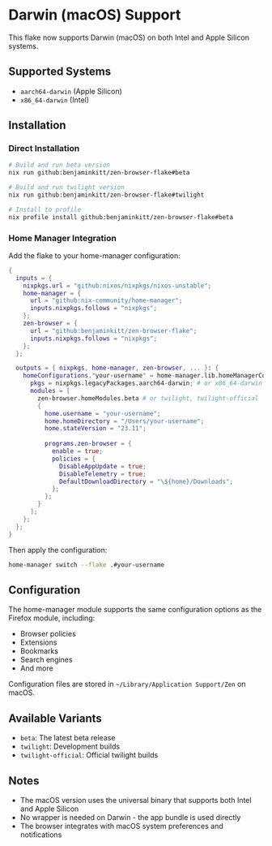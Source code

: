 # Darwin (macOS) Support

This flake now supports Darwin (macOS) on both Intel and Apple Silicon systems.

## Supported Systems

- `aarch64-darwin` (Apple Silicon)
- `x86_64-darwin` (Intel)

## Installation

### Direct Installation

```bash
# Build and run beta version
nix run github:benjaminkitt/zen-browser-flake#beta

# Build and run twilight version
nix run github:benjaminkitt/zen-browser-flake#twilight

# Install to profile
nix profile install github:benjaminkitt/zen-browser-flake#beta
```

### Home Manager Integration

Add the flake to your home-manager configuration:

```nix
{
  inputs = {
    nixpkgs.url = "github:nixos/nixpkgs/nixos-unstable";
    home-manager = {
      url = "github:nix-community/home-manager";
      inputs.nixpkgs.follows = "nixpkgs";
    };
    zen-browser = {
      url = "github:benjaminkitt/zen-browser-flake";
      inputs.nixpkgs.follows = "nixpkgs";
    };
  };

  outputs = { nixpkgs, home-manager, zen-browser, ... }: {
    homeConfigurations."your-username" = home-manager.lib.homeManagerConfiguration {
      pkgs = nixpkgs.legacyPackages.aarch64-darwin; # or x86_64-darwin
      modules = [
        zen-browser.homeModules.beta # or twilight, twilight-official
        {
          home.username = "your-username";
          home.homeDirectory = "/Users/your-username";
          home.stateVersion = "23.11";
          
          programs.zen-browser = {
            enable = true;
            policies = {
              DisableAppUpdate = true;
              DisableTelemetry = true;
              DefaultDownloadDirectory = "\${home}/Downloads";
            };
          };
        }
      ];
    };
  };
}
```

Then apply the configuration:

```bash
home-manager switch --flake .#your-username
```

## Configuration

The home-manager module supports the same configuration options as the Firefox module, including:

- Browser policies
- Extensions
- Bookmarks
- Search engines
- And more

Configuration files are stored in `~/Library/Application Support/Zen` on macOS.

## Available Variants

- `beta`: The latest beta release
- `twilight`: Development builds
- `twilight-official`: Official twilight builds

## Notes

- The macOS version uses the universal binary that supports both Intel and Apple Silicon
- No wrapper is needed on Darwin - the app bundle is used directly
- The browser integrates with macOS system preferences and notifications